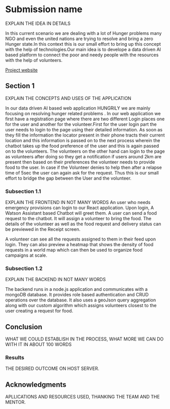 # Submission name

EXPLAIN THE IDEA IN DETAILS

In this current scenario we are dealing with a lot of Hunger problems many NGO and even the united nations are trying to resolve and bring a zero Hunger state.In this context this is our small effort to bring up this concept with the help of technologies.Our main idea is to develope a data driven AI  based platform to connect the poor and needy people with the resources with the help of volunteers. 


[Project website](https://sample-project.s3-web.us-east.cloud-object-storage.appdomain.cloud/)

## Section 1

EXPLAIN THE CONCEPTS AND USES OF THE APPLICATION

In our data driven AI based web application HUNGRILY we are mainly focusing on resolving hunger related problems . In our web application we first have a registration page where there are  two different Login places one for the user and another for the volunteer.First for the user login  part the user needs to login to the page using their detailed information. As soon as they fill the information the locator present in their phone tracts their current location and this information is passed on to the next process wherein the  chatbot takes up the food preference of the user and this is again passed on to the volunteers. 
The volunteers on the other hand can login to the page as volunteers after doing so they get a notification if users around 2km are present then based on their preferences  the volunteer  needs to provide food to the user. In case if the Volunteer denies to help then after a relapse time of 5sec the user can again ask for the request. Thus this is our small effort to bridge the gap between the User and the volunteer.

### Subsection 1.1

EXPLAIN THE FRONTEND IN NOT MANY WORDS
An user who needs emergency provisions can login to our React application. Upon login, A Watson Assistant based Chatbot will greet them.
A user can send a food request to the chatbot. It will assign a volunteer to bring the food. The details of the volunteer as well as 
the food request and delivery status can be previewed in the Receipt screen. 

A volunteer can see all the requests assigned to them in their feed upon login. They can also preview a heatmap that shows 
the density of food requests in a world map which can then be used to organize food campaigns at scale.

### Subsection 1.2

EXPLAIN THE BACKEND IN NOT MANY WORDS

The backend runs in a node.js application and communicates with a mongoDB database. It provides role based authentication and 
CRUD operations over the database. It also uses a geoJson query aggregation along with our custom algorithm which assigns volunteers
closest to the user creating a request for food.

## Conclusion

WHAT WE COULD ESTABLISH IN THE PROCESS, WHAT MORE WE CAN DO WITH IT IN ABOUT 100 WORDS

### Results

THE DESIRED OUTCOME ON HOST SERVER.

## Acknowledgments

APLLICATIONS AND RESOURCES USED, THANKING THE TEAM AND THE MENTOR.
